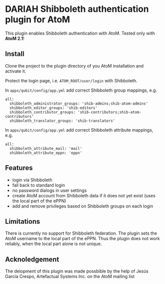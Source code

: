 DARIAH Shibboleth authentication plugin for AtoM
===================

This plugin enables Shibboleth authentication with AtoM.
Tested only with **AtoM 2.1**!

Install
-------------------
Clone the project to the plugin directory of you AtoM installation and activate it.

Protect the login page, i.e. `ATOM_ROOT/user/login` with Shibboleth.

In `apps/qubit/config/app.yml` add correct Shibboleth group mappings, e.g.
```
all:
  shibboleth_administrator_groups: 'shib-admins;shib-atom-admins'
  shibboleth_editor_groups: 'shib-editors'
  shibboleth_contributor_groups: 'shib-contributors;shib-atom-contributors'
  shibboleth_translator_groups: 'shib-translators'
```

In `apps/qubit/config/app.yml` add correct Shibboleth attribute mappings, e.g.
```
all:
  shibboleth_attribute_mail: 'mail'
  shibboleth_attribute_eppn: 'eppn'
```


Features
-------------------
- login via Shibboleth
- fall back to standard login
- no password dialogs in user settings
- create AtoM account from Shibboleth data if it does not yet exist
  (uses the local part of the ePPN)
- add and remove privileges based on Shibboleth groups on each login

Limitations
-------------------
There is currently no support for Shibboleth federation.
The plugin sets the AtoM username to the local part of the ePPN.
Thus the plugin does not work reliably, when the local part alone is not unique.


Acknoledgement
-------------------
The delopment of this plugin was made possbible by the help of
Jesús García Crespo, Artefactual Systems Inc.
on the AtoM mailing list
